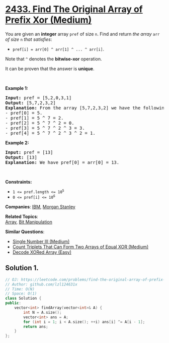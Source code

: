 # [2433. Find The Original Array of Prefix Xor (Medium)](https://leetcode.com/problems/find-the-original-array-of-prefix-xor)

<p>You are given an <strong>integer</strong> array <code>pref</code> of size <code>n</code>. Find and return <em>the array </em><code>arr</code><em> of size </em><code>n</code><em> that satisfies</em>:</p>
<ul>
	<li><code>pref[i] = arr[0] ^ arr[1] ^ ... ^ arr[i]</code>.</li>
</ul>
<p>Note that <code>^</code> denotes the <strong>bitwise-xor</strong> operation.</p>
<p>It can be proven that the answer is <strong>unique</strong>.</p>
<p>&nbsp;</p>
<p><strong class="example">Example 1:</strong></p>
<pre><strong>Input:</strong> pref = [5,2,0,3,1]
<strong>Output:</strong> [5,7,2,3,2]
<strong>Explanation:</strong> From the array [5,7,2,3,2] we have the following:
- pref[0] = 5.
- pref[1] = 5 ^ 7 = 2.
- pref[2] = 5 ^ 7 ^ 2 = 0.
- pref[3] = 5 ^ 7 ^ 2 ^ 3 = 3.
- pref[4] = 5 ^ 7 ^ 2 ^ 3 ^ 2 = 1.
</pre>
<p><strong class="example">Example 2:</strong></p>
<pre><strong>Input:</strong> pref = [13]
<strong>Output:</strong> [13]
<strong>Explanation:</strong> We have pref[0] = arr[0] = 13.
</pre>
<p>&nbsp;</p>
<p><strong>Constraints:</strong></p>
<ul>
	<li><code>1 &lt;= pref.length &lt;= 10<sup>5</sup></code></li>
	<li><code>0 &lt;= pref[i] &lt;= 10<sup>6</sup></code></li>
</ul>

**Companies**:
[IBM](https://leetcode.com/company/ibm), [Morgan Stanley](https://leetcode.com/company/morgan-stanley)

**Related Topics**:  
[Array](https://leetcode.com/tag/array/), [Bit Manipulation](https://leetcode.com/tag/bit-manipulation/)

**Similar Questions**:
* [Single Number III (Medium)](https://leetcode.com/problems/single-number-iii/)
* [Count Triplets That Can Form Two Arrays of Equal XOR (Medium)](https://leetcode.com/problems/count-triplets-that-can-form-two-arrays-of-equal-xor/)
* [Decode XORed Array (Easy)](https://leetcode.com/problems/decode-xored-array/)

## Solution 1.

```cpp
// OJ: https://leetcode.com/problems/find-the-original-array-of-prefix-xor
// Author: github.com/lzl124631x
// Time: O(N)
// Space: O(1)
class Solution {
public:
    vector<int> findArray(vector<int>& A) {
        int N = A.size();
        vector<int> ans = A;
        for (int i = 1; i < A.size(); ++i) ans[i] ^= A[i - 1];
        return ans;
    }
};
```